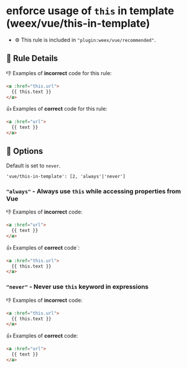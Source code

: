 # enforce usage of `this` in template (weex/vue/this-in-template)

- :gear: This rule is included in `"plugin:weex/vue/recommended"`.

## :book: Rule Details

:-1: Examples of **incorrect** code for this rule:

```html
<a :href="this.url">
  {{ this.text }}
</a>
```

:+1: Examples of **correct** code for this rule:

```html
<a :href="url">
  {{ text }}
</a>
```

## :wrench: Options

Default is set to `never`.

```
'vue/this-in-template': [2, 'always'|'never']
```

### `"always"` - Always use `this` while accessing properties from Vue

:-1: Examples of **incorrect** code:

```html
<a :href="url">
  {{ text }}
</a>
```

:+1: Examples of **correct** code`:

```html
<a :href="this.url">
  {{ this.text }}
</a>
```

### `"never"` - Never use `this` keyword in expressions

:-1: Examples of **incorrect** code:

```html
<a :href="this.url">
  {{ this.text }}
</a>
```

:+1: Examples of **correct** code:

```html
<a :href="url">
  {{ text }}
</a>
```
